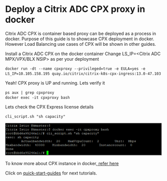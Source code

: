 # Deploy a Citrix ADC CPX proxy in docker

Citrix ADC CPX is container based proxy can be deployed as a process in docker. Purpose of this guide is to showcase CPX deployment in docker. However Load Balancing use cases of CPX will be shown in other guides.

 Install a Citrix ADC CPX on the docker container
Change LS_IP=<Citrix ADC MPX/VPX/BLX NSIP> as per your deployment
```
docker run -dt --name cpxproxy --privileged=true -e EULA=yes -e LS_IP=10.105.158.195 quay.io/citrix/citrix-k8s-cpx-ingress:13.0-47.103
```
Yeah! CPX proxy is UP and running. Lets verify it
```
ps aux | grep cpxproxy
docker exec -it cpxproxy bash
```
Lets check the CPX Express license details
```
cli_script.sh "sh capacity"
```
![Cpx Docker Cli](images/cpx-docker-cli.png)

To know more about CPX instance in docker,[ refer here](https://docs.citrix.com/en-us/citrix-adc-cpx/12/deploy-using-docker-image-file.html)

Click on [quick-start-guides](https://github.com/citrix/cloud-native-getting-started/tree/master/quick-start-guides) for next tutorials.